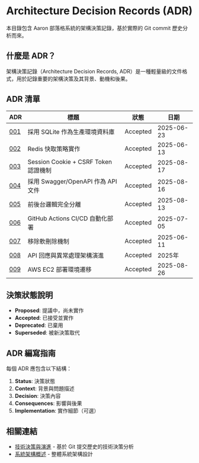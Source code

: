 # Architecture Decision Records (ADR)

本目錄包含 Aaron 部落格系統的架構決策記錄，基於實際的 Git commit 歷史分析而來。

## 什麼是 ADR？

架構決策記錄（Architecture Decision Records, ADR）是一種輕量級的文件格式，用於記錄重要的架構決策及其背景、動機和後果。

## ADR 清單

| ADR | 標題 | 狀態 | 日期 |
|-----|------|------|------|
| [001](001-sqlite-production-database.md) | 採用 SQLite 作為生產環境資料庫 | Accepted | 2025-06-23 |
| [002](002-redis-caching-strategy.md) | Redis 快取策略實作 | Accepted | 2025-06-13 |
| [003](003-session-csrf-authentication.md) | Session Cookie + CSRF Token 認證機制 | Accepted | 2025-08-17 |
| [004](004-swagger-api-documentation.md) | 採用 Swagger/OpenAPI 作為 API 文件 | Accepted | 2025-08-16 |
| [005](005-frontend-backend-separation.md) | 前後台邏輯完全分離 | Accepted | 2025-08-13 |
| [006](006-github-actions-cicd.md) | GitHub Actions CI/CD 自動化部署 | Accepted | 2025-07-05 |
| [007](007-remove-soft-delete.md) | 移除軟刪除機制 | Accepted | 2025-06-11 |
| [008](008-api-response-architecture.md) | API 回應與異常處理架構演進 | Accepted | 2025年 |
| [009](009-aws-ec2-deployment-migration.md) | AWS EC2 部署環境遷移 | Accepted | 2025-08-26 |

## 決策狀態說明

- **Proposed**: 提議中，尚未實作
- **Accepted**: 已接受並實作
- **Deprecated**: 已棄用
- **Superseded**: 被新決策取代

## ADR 編寫指南

每個 ADR 應包含以下結構：

1. **Status**: 決策狀態
2. **Context**: 背景與問題描述
3. **Decision**: 決策內容
4. **Consequences**: 影響與後果
5. **Implementation**: 實作細節（可選）

## 相關連結

- [技術決策與演進](../technical-insights.md) - 基於 Git 提交歷史的技術決策分析
- [系統架構概述](../architecture/system-overview.md) - 整體系統架構設計